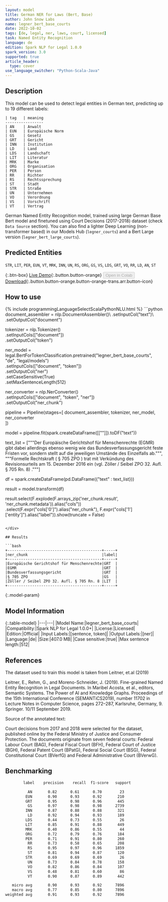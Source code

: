 ```yaml
---
layout: model
title: German NER for Laws (Bert, Base)
author: John Snow Labs
name: legner_bert_base_courts
date: 2022-10-02
tags: [de, legal, ner, laws, court, licensed]
task: Named Entity Recognition
language: de
edition: Spark NLP for Legal 1.0.0
spark_version: 3.0
supported: true
article_header:
  type: cover
use_language_switcher: "Python-Scala-Java"
---
```


## Description

This model can be used to detect legal entities in German text, predicting up to 19 different labels:
```
| tag	| meaning 
-----------------
| AN	| Anwalt 
| EUN	| Europäische Norm 
| GS	| Gesetz 
| GRT	| Gericht 
| INN	| Institution 
| LD	| Land 
| LDS	| Landschaft 
| LIT	| Literatur 
| MRK	| Marke 
| ORG	| Organisation 
| PER	| Person 
| RR	| Richter 
| RS	| Rechtssprechung 
| ST	| Stadt 
| STR	| Straße 
| UN	| Unternehmen 
| VO	| Verordnung 
| VS	| Vorschrift 
| VT	| Vertrag 
```

German Named Entity Recognition model, trained using large German Base Bert model and finetuned using Court Decisions (2017-2018) dataset (check `Data Source` section). You can also find a lighter Deep Learning (non-transformer based) in our Models Hub (`legner_courts`) and a Bert Large version (`legner_bert_large_courts`).

## Predicted Entities

`STR`, `LIT`, `PER`, `EUN`, `VT`, `MRK`, `INN`, `UN`, `RS`, `ORG`, `GS`, `VS`, `LDS`, `GRT`, `VO`, `RR`, `LD`, `AN`, `ST`

{:.btn-box}
[Live Demo](https://demo.johnsnowlabs.com/healthcare/NER_LEGAL_DE/){:.button.button-orange}
<button class="button button-orange" disabled>Open in Colab</button>
[Download](https://s3.amazonaws.com/auxdata.johnsnowlabs.com/legal/models/legner_bert_base_courts_de_1.0.0_3.0_1664708306072.zip){:.button.button-orange.button-orange-trans.arr.button-icon}

## How to use



<div class="tabs-box" markdown="1">
{% include programmingLanguageSelectScalaPythonNLU.html %}
```python
document_assembler = nlp.DocumentAssembler()\
    .setInputCol("text")\
    .setOutputCol("document")

tokenizer = nlp.Tokenizer()\
    .setInputCols(["document"])\
    .setOutputCol("token")

ner_model = legal.BertForTokenClassification.pretrained("legner_bert_base_courts", "de", "legal/models")\
    .setInputCols(["document", "token"])\
    .setOutputCol("ner")\
    .setCaseSensitive(True)\
    .setMaxSentenceLength(512)

ner_converter = nlp.NerConverter()\
    .setInputCols(["document", "token", "ner"])\
    .setOutputCol("ner_chunk")

pipeline = Pipeline(stages=[
    document_assembler,
    tokenizer,
    ner_model,
    ner_converter   
    ])

model = pipeline.fit(spark.createDataFrame([[""]]).toDF("text"))

text_list = ["""Der Europäische Gerichtshof für Menschenrechte (EGMR) gibt dabei allerdings ebenso wenig wie das Bundesverfassungsgericht feste Fristen vor, sondern stellt auf die jeweiligen Umstände des Einzelfalls ab.""", 
             """Formelle Rechtskraft ( § 705 ZPO ) trat mit Verkündung des Revisionsurteils am 15. Dezember 2016 ein (vgl. Zöller / Seibel ZPO 32. Aufl. § 705 Rn. 8) ."""]
             
df = spark.createDataFrame(pd.DataFrame({"text" : text_list}))

result = model.transform(df)

result.select(F.explode(F.arrays_zip('ner_chunk.result', 'ner_chunk.metadata')).alias("cols")) \
               .select(F.expr("cols['0']").alias("ner_chunk"),
                       F.expr("cols['1']['entity']").alias("label")).show(truncate = False)
```

</div>

## Results

```bash
+------------------------------------------+-----+
|ner_chunk                                 |label|
+------------------------------------------+-----+
|Europäische Gerichtshof für Menschenrechte|GRT  |
|EGMR                                      |GRT  |
|Bundesverfassungsgericht                  |GRT  |
|§ 705 ZPO                                 |GS   |
|Zöller / Seibel ZPO 32. Aufl. § 705 Rn. 8 |LIT  |
+------------------------------------------+-----+
```

{:.model-param}
## Model Information

{:.table-model}
|---|---|
|Model Name:|legner_bert_base_courts|
|Compatibility:|Spark NLP for Legal 1.0.0+|
|License:|Licensed|
|Edition:|Official|
|Input Labels:|[sentence, token]|
|Output Labels:|[ner]|
|Language:|de|
|Size:|407.0 MB|
|Case sensitive:|true|
|Max sentence length:|512|

## References

The dataset used to train this model is taken from Leitner, et.al (2019)

Leitner, E., Rehm, G., and Moreno-Schneider, J. (2019). Fine-grained Named Entity Recognition in Legal Documents. In Maribel Acosta, et al., editors, Semantic Systems. The Power of AI and Knowledge Graphs. Proceedings of the 15th International Conference (SEMANTiCS2019), number 11702 in Lecture Notes in Computer Science, pages 272–287, Karlsruhe, Germany, 9. Springer. 10/11 September 2019.

Source of the annotated text:

Court decisions from 2017 and 2018 were selected for the dataset, published online by the Federal Ministry of Justice and Consumer Protection. The documents originate from seven federal courts: Federal Labour Court (BAG), Federal Fiscal Court (BFH), Federal Court of Justice (BGH), Federal Patent Court (BPatG), Federal Social Court (BSG), Federal Constitutional Court (BVerfG) and Federal Administrative Court (BVerwG).

## Benchmarking

```bash
        label    precision    recall  f1-score   support

          AN       0.82      0.61      0.70        23
         EUN       0.90      0.93      0.92       210
         GRT       0.95      0.98      0.96       445
          GS       0.97      0.98      0.98      2739
         INN       0.87      0.88      0.88       321
          LD       0.92      0.94      0.93       189
         LDS       0.44      0.73      0.55        26
         LIT       0.85      0.91      0.88       449
         MRK       0.40      0.86      0.55        44
         ORG       0.72      0.79      0.76       184
         PER       0.71      0.91      0.80       260
          RR       0.73      0.58      0.65       208
          RS       0.95      0.97      0.96      1859
          ST       0.81      0.94      0.87       120
         STR       0.69      0.69      0.69        26
          UN       0.73      0.84      0.78       158
          VO       0.82      0.86      0.84       107
          VS       0.48      0.81      0.60        86
          VT       0.90      0.87      0.89       442

   micro avg       0.90      0.93      0.92      7896
   macro avg       0.77      0.85      0.80      7896
weighted avg       0.91      0.93      0.92      7896
```